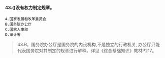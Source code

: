 #### 43.()没有权力制定规章。
    A.国家发展和改革委员会
    B.国务院办公厅
    C.国家人事部
    D.审计署
>   43.B。国务院办公厅是国务院的内设机构,不是独立的行政机关,
    办公厅只能代表国务院对其制定的规章进行解释。详见《综合基础知识》教材P217。












    
